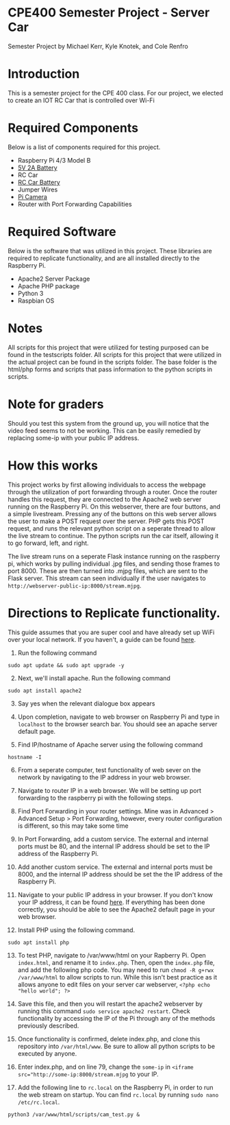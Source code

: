 # CPE400 Semester Project - Server Car
Semester Project by Michael Kerr, Kyle Knotek, and Cole Renfro

# Introduction
This is a semester project for the CPE 400 class. For our project, we elected to create an IOT RC Car that is controlled over Wi-Fi

# Required Components
Below is a list of components required for this project.
- Raspberry Pi 4/3 Model B
- [5V 2A Battery](https://www.amazon.com/Portable-10000mAh-Odec-Capacity-External/dp/B08HGGWKF9/ref=sr_1_8?keywords=external+phone+battery+5v+2a&qid=1670718659&refinements=p_36%3A2491156011&rnid=2491154011&s=wireless&sr=1-8)
- RC Car
- [RC Car Battery](https://www.amazon.com/Zeee-Batteries-Dean-Style-Connector-Vehicles/dp/B076Z778MJ)
- Jumper Wires
- [Pi Camera](https://www.amazon.com/Arducam-Megapixels-Sensor-OV5647-Raspberry/dp/B012V1HEP4/ref=sr_1_3?crid=2LCJ4FVP3UYML&keywords=pi%2Bcamera&qid=1670718974&s=electronics&sprefix=pi%2Bcamera%2Celectronics%2C174&sr=1-3&th=1)
- Router with Port Forwarding Capabilities

# Required Software
Below is the software that was utilized in this project. These libraries are required to replicate functionality, and are all installed directly to the Raspberry Pi.
- Apache2 Server Package
- Apache PHP package
- Python 3
- Raspbian OS

# Notes
All scripts for this project that were utilized for testing purposed can be found in the testscripts folder. All scripts for this project that were utilized in the actual project can be found in the scripts folder. The base folder is the html/php forms and scripts that pass information to the python scripts in scripts.

# Note for graders
Should you test this system from the ground up, you will notice that the video feed seems to not be working. This can be easily remedied by replacing some-ip with your public IP address.

# How this works
This project works by first allowing individuals to access the webpage through the utilization of port forwarding through a router. Once the router handles this request, they are connected to the Apache2 web server running on the Raspberry Pi. On this webserver, there are four buttons, and a simple livestream. Pressing any of the buttons on this web server allows the user to make a POST request over the server. PHP gets this POST request, and runs the relevant python script on a seperate thread to allow the live stream to continue. The python scripts run the car itself, allowing it to go forward, left, and right.

The live stream runs on a seperate Flask instance running on the raspberry pi, which works by pulling individual .jpg files, and sending those frames to port 8000. These are then turned into .mjpg files, which are sent to the Flask server. This stream can seen individually if the user navigates to  `http://webserver-public-ip:8000/stream.mjpg`.

# Directions to Replicate functionality.
This guide assumes that you are super cool and have already set up WiFi over your local network. If you haven't, a guide can be found [here](https://www.seeedstudio.com/blog/2021/01/25/three-methods-to-configure-raspberry-pi-wifi/).
1. Run the following command

`sudo apt update && sudo apt upgrade -y`

2. Next, we'll install apache. Run the following command

`sudo apt install apache2`

3. Say yes when the relevant dialogue box appears

4. Upon completion, navigate to web browser on Raspberry Pi and type in `localhost` to the browser search bar. You should see an apache server default page.

5. Find IP/hostname of Apache server using the following command

`hostname -I`

6. From a seperate computer, test functionality of web sever on the network by navigating to the IP address in your web browser.

7. Navigate to router IP in a web browser. We will be setting up port forwarding to the raspberry pi with the following steps.

8. Find Port Forwarding in your router settings. Mine was in Advanced > Advanced Setup > Port Forwarding, however, every router configuration is different, so this may take some time

9. In Port Forwarding, add a custom service. The external and internal ports must be 80, and the internal IP address should be set to the IP address of the Raspberry Pi.

10. Add another custom service. The external and internal ports must be 8000, and the internal IP address should be set the the IP address of the Raspberry Pi.

11. Navigate to your public IP address in your browser. If you don't know your IP address, it can be found [here](https://www.whatismyip.com/). If everything has been done correctly, you should be able to see the Apache2 default page in your web browser.

12. Install PHP using the following command.

`sudo apt install php`

13. To test PHP, navigate to /var/www/html on your Rapberry Pi. Open `index.html`, and rename it to `index.php`. Then, open the `index.php` file, and add the following php code. You may need to run `chmod -R g+rwx /var/www/html` to allow scripts to run. While this isn't best practice as it allows anyone to edit files on your server car webserver, 
`<?php echo "hello world"; ?>`

14. Save this file, and then you will restart the apache2 webserver by running this command `sudo service apache2 restart`. Check functionality by accessing the IP of the Pi through any of the methods previously described.

15. Once functionality is confirmed, delete index.php, and clone this repository into `/var/html/www`. Be sure to allow all python scripts to be executed by anyone.

16. Enter index.php, and on line 79, change the `some-ip` in `<iframe src="http://some-ip:8000/stream.mjpg` to your IP.

17. Add the following line to `rc.local` on the Raspberry Pi, in order to run the web stream on startup. You can find `rc.local` by running `sudo nano /etc/rc.local`.

`python3 /var/www/html/scripts/cam_test.py &`
